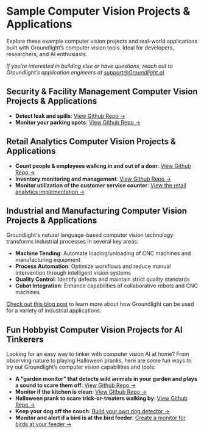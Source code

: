 # Sample Computer Vision Projects & Applications

Explore these example computer vision projects and real-world applications built with Groundlight’s computer vision tools. Ideal for developers, researchers, and AI enthusiasts.

_If you’re interested in building else or have questions, reach out to Groundlight’s application engineers at support@Groundlight.ai._

## Security & Facility Management Computer Vision Projects & Applications
- **Detect leak and spills**: [View Github Repo →](https://github.com/groundlight/leak-detection-sample)
- **Monitor your parking spots**: [View Github Repo →](https://github.com/groundlight/video_tutorials/tree/main/parking_spot_detector)

## Retail Analytics Computer Vision Projects & Applications
- **Count people & employees walking in and out of a door**: [View Github Repo →](https://github.com/groundlight/employee-counting)
- **Inventory monitoring and management**: [View Github Repo →](https://github.com/groundlight/inventory-management)
- **Monitor utilization of the customer service counter**: [View the retail analytics implementation →](https://code.groundlight.ai/python-sdk/docs/sample-applications/retail-analytics)

## Industrial and Manufacturing Computer Vision Projects & Applications

Groundlight's natural language-based computer vision technology transforms industrial processes in several key areas:

- **Machine Tending**: Automate loading/unloading of CNC machines and manufacturing equipment
- **Process Automation**: Optimize workflows and reduce manual intervention through intelligent vision systems
- **Quality Control**: Identify defects and maintain strict quality standards
- **Cobot Integration**: Enhance capabilities of collaborative robots and CNC machines

[Check out this blog post](https://www.groundlight.ai/blog/computer-vision-in-manufacturing) to learn more about how Groundlight can be used for a variety of industrial applications.

## Fun Hobbyist Computer Vision Projects for AI Tinkerers

Looking for an easy way to tinker with computer vision AI at home? From observing nature to playing Halloween pranks, here are some fun ways to try out Groundlight’s computer vision capabilities and tools:

- **A “garden monitor” that detects wild animals in your garden and plays a sound to scare them off**: [View Github Repo →](https://github.com/robotrapta/garden-watcher)
- **Monitor if the kitchen is clean**: [View Github Repo →](https://github.com/robotrapta/domestic-tranquility)
- **Halloween prank to scare trick-or-treaters walking by**: [View Github Repo →](https://github.com/robotrapta/aihalloween)
- **Keep your dog off the couch**: [Build your own dog detector →](https://code.groundlight.ai/python-sdk/docs/sample-applications/dog-on-couch)
- **Monitor and alert if a bird is at the bird feeder**: [Create a monitor for birds at your feeder →](https://code.groundlight.ai/python-sdk/docs/sample-applications/streaming-with-alerts)
